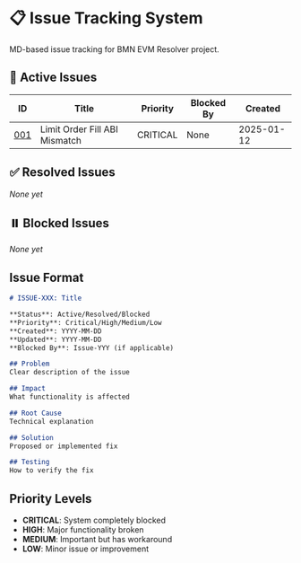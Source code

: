 # 📋 Issue Tracking System

MD-based issue tracking for BMN EVM Resolver project.

## 🔴 Active Issues

| ID | Title | Priority | Blocked By | Created |
|----|-------|----------|------------|---------|
| [001](active/001-limit-order-fill-abi-mismatch.md) | Limit Order Fill ABI Mismatch | CRITICAL | None | 2025-01-12 |

## ✅ Resolved Issues

*None yet*

## ⏸️ Blocked Issues

*None yet*

## Issue Format

```markdown
# ISSUE-XXX: Title

**Status**: Active/Resolved/Blocked
**Priority**: Critical/High/Medium/Low
**Created**: YYYY-MM-DD
**Updated**: YYYY-MM-DD
**Blocked By**: Issue-YYY (if applicable)

## Problem
Clear description of the issue

## Impact
What functionality is affected

## Root Cause
Technical explanation

## Solution
Proposed or implemented fix

## Testing
How to verify the fix
```

## Priority Levels

- **CRITICAL**: System completely blocked
- **HIGH**: Major functionality broken
- **MEDIUM**: Important but has workaround
- **LOW**: Minor issue or improvement